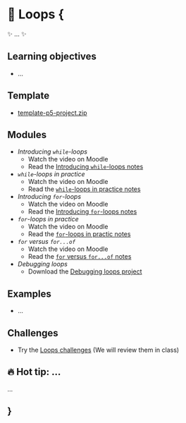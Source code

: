 # 🔁 Loops {
    
✨ ... ✨

## Learning objectives

- ...

## Template

- [template-p5-project.zip](../../templates/template-p5-project.zip)
    
## Modules

- *Introducing `while`-loops*
    - Watch the video on Moodle
    - Read the [Introducing `while`-loops notes](./introducing-while.loops.md)
- *`while`-loops in practice*
    - Watch the video on Moodle
    - Read the [`while`-loops in practice notes](./while-loops-in-practice.md)
- *Introducing `for`-loops*
    - Watch the video on Moodle
    - Read the [Introducing `for`-loops notes](./introducing-for-loops.md)
- *`for`-loops in practice*
    - Watch the video on Moodle
    - Read the [`for`-loops in practic notes](./for-loops-in-practice.md)
- *`for` versus `for...of`*
    - Watch the video on Moodle
    - Read the [`for` versus `for...of` notes](./for-versus-for-of.md)
- *Debugging loops*
    - Download the [Debugging loops project](MISSING_LINK)
    
## Examples

- ...
    
## Challenges

- Try the [Loops challenges](MISSING_LINK) (We will review them in class)

## 🔥 Hot tip: ...

...
    
## }